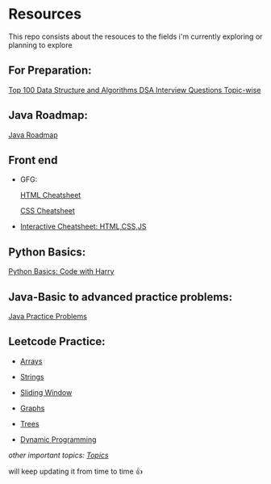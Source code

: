 # Resources
This repo consists about the resouces to the fields i'm currently exploring or planning to explore

## For Preparation:
[Top 100 Data Structure and Algorithms DSA Interview Questions Topic-wise](https://www.geeksforgeeks.org/top-100-data-structure-and-algorithms-dsa-interview-questions-topic-wise/)

## Java Roadmap:
[Java Roadmap](https://whimsical.com/java-F3wA8hstGi42DU8BZrsCUL)
## Front end
- GFG:
  
  [HTML Cheatsheet](https://www.geeksforgeeks.org/html-cheat-sheet/)
  
  [CSS Cheatsheet](https://www.geeksforgeeks.org/css-cheat-sheet-a-basic-guide-to-css/)

- [Interactive Cheatsheet: HTML,CSS,JS](https://html-css-js.com/)

## Python Basics:
[Python Basics: Code with Harry](https://www.codewithharry.com/tutorial/python/)

## Java-Basic to advanced practice problems:
[Java Practice Problems](https://www.javatpoint.com/java-practice-programs)

## Leetcode Practice:
- [Arrays](https://leetcode.com/problem-list/a6kvh7a2/)

- [Strings](https://leetcode.com/problem-list/a6kva8yd/)
  
- [Sliding Window](https://leetcode.com/problem-list/akvvpybi/)

- [Graphs](https://leetcode.com/problem-list/a6kwrtld/)

- [Trees](https://leetcode.com/problem-list/a6kwoqis/)

- [Dynamic Programming](https://leetcode.com/problem-list/a6kwegtr/)

_other important topics: [Topics](https://vineethchivukula.hashnode.dev/essential-coding-patterns-for-mastering-dsa)_

will keep updating it from time to time 👍
